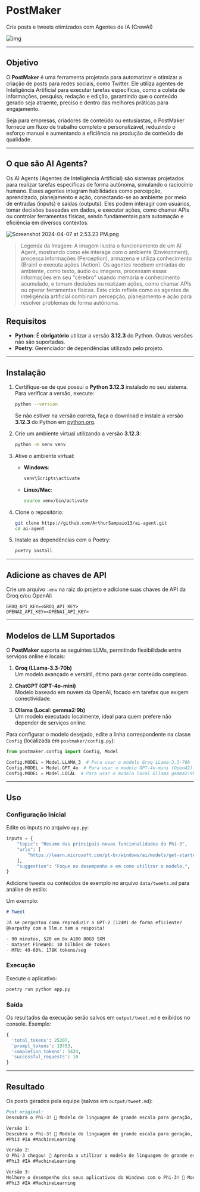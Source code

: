# PostMaker

Crie posts e tweets otimizados com Agentes de IA (CrewAI)

![img](/imgs/image.png)

---

## Objetivo

O **PostMaker** é uma ferramenta projetada para automatizar e otimizar a criação de posts para redes sociais, como Twitter. Ele utiliza agentes de Inteligência Artificial para executar tarefas específicas, como a coleta de informações, pesquisa, redação e edição, garantindo que o conteúdo gerado seja atraente, preciso e dentro das melhores práticas para engajamento.

Seja para empresas, criadores de conteúdo ou entusiastas, o PostMaker fornece um fluxo de trabalho completo e personalizável, reduzindo o esforço manual e aumentando a eficiência na produção de conteúdo de qualidade.

---

## O que são AI Agents?

Os AI Agents (Agentes de Inteligência Artificial) são sistemas projetados para realizar tarefas específicas de forma autônoma, simulando o raciocínio humano. Esses agentes integram habilidades como percepção, aprendizado, planejamento e ação, conectando-se ao ambiente por meio de entradas (inputs) e saídas (outputs). Eles podem interagir com usuários, tomar decisões baseadas em dados, e executar ações, como chamar APIs ou controlar ferramentas físicas, sendo fundamentais para automação e eficiência em diversos contextos.


![Screenshot 2024-04-07 at 2.53.23 PM.png](/imgs/agent.png)
> Legenda da Imagem:
> A imagem ilustra o funcionamento de um AI Agent, mostrando como ele interage com o ambiente (Environment), processa informações (Perception), armazena e utiliza conhecimento (Brain) e executa ações (Action). Os agentes recebem entradas do ambiente, como texto, áudio ou imagens, processam essas informações em seu "cérebro" usando memória e conhecimento acumulado, e tomam decisões ou realizam ações, como chamar APIs ou operar ferramentas físicas. Este ciclo reflete como os agentes de inteligência artificial combinam percepção, planejamento e ação para resolver problemas de forma autônoma.

## Requisitos

- **Python**: É **obrigatório** utilizar a versão **3.12.3** do Python. Outras versões não são suportadas.
- **Poetry**: Gerenciador de dependências utilizado pelo projeto.

---

## Instalação

1. Certifique-se de que possui o **Python 3.12.3** instalado no seu sistema. Para verificar a versão, execute:

   ```sh
   python --version
   ```

   Se não estiver na versão correta, faça o download e instale a versão **3.12.3** do Python em [python.org](https://www.python.org/downloads/release/python-3123/).

2. Crie um ambiente virtual utilizando a versão **3.12.3**:

   ```sh
   python -m venv venv
   ```

3. Ative o ambiente virtual:

   - **Windows**:
     ```sh
     venv\Scripts\activate
     ```
   - **Linux/Mac**:
     ```sh
     source venv/bin/activate
     ```

4. Clone o repositório:

   ```sh
   git clone https://github.com/ArthurSampaio13/ai-agent.git
   cd ai-agent
   ```

5. Instale as dependências com o Poetry:

   ```sh
   poetry install
   ```

---

## Adicione as chaves de API

Crie um arquivo `.env` na raiz do projeto e adicione suas chaves de API da Groq e/ou OpenAI:

```env
GROQ_API_KEY=<GROQ_API_KEY>
OPENAI_API_KEY=<OPENAI_API_KEY>
```

---

## Modelos de LLM Suportados

O **PostMaker** suporta as seguintes LLMs, permitindo flexibilidade entre serviços online e locais:

1. **Groq (LLama-3.3-70b)**  
   Um modelo avançado e versátil, ótimo para gerar conteúdo complexo.

2. **ChatGPT (GPT-4o-mini)**  
   Modelo baseado em nuvem da OpenAI, focado em tarefas que exigem conectividade.

3. **Ollama (Local: gemma2:9b)**  
   Um modelo executado localmente, ideal para quem prefere não depender de serviços online.

Para configurar o modelo desejado, edite a linha correspondente na classe `Config` (localizada em `postmaker/config.py`):

```py
from postmaker.config import Config, Model

Config.MODEL = Model.LLAMA_3  # Para usar o modelo Groq LLama-3.3-70b
Config.MODEL = Model.GPT_4o  # Para usar o modelo GPT-4o-mini (OpenAI)
Config.MODEL = Model.LOCAL  # Para usar o modelo local Ollama gemma2:9b
```

---

## Uso

### Configuração Inicial

Edite os inputs no arquivo `app.py`:

```py
inputs = {
    "topic": "Resumo das principais novas funcionalidades do Phi-3",
    "urls": [
        "https://learn.microsoft.com/pt-br/windows/ai/models/get-started-models-genai",
    ],
    "suggestion": "Foque no desempenho e em como utilizar o modelo.",
}
```

Adicione tweets ou conteúdos de exemplo no arquivo `data/tweets.md` para análise de estilo:

Um exemplo:
```md
# Tweet

Já se perguntou como reproduzir o GPT-2 (124M) de forma eficiente?  
@karpathy com o llm.c tem a resposta!  

- 90 minutos, $20 em 8x A100 80GB SXM  
- Dataset FineWeb: 10 bilhões de tokens  
- MFU: 49-60%, 178K tokens/seg  
```

### Execução

Execute o aplicativo:

```sh
poetry run python app.py
```

### Saída

Os resultados da execução serão salvos em `output/tweet.md` e exibidos no console. Exemplo:

```py
{
  'total_tokens': 25207, 
  'prompt_tokens': 19783, 
  'completion_tokens': 5424, 
  'successful_requests': 10
}
```

---

## Resultado

Os posts gerados pela equipe (salvos em `output/tweet.md`):

```md
Post original:  
Descubra o Phi-3! 🚀 Modelo de linguagem de grande escala para geração, transformação e tradução de texto. 🤖 Aprenda mais sobre suas funcionalidades e como integrá-lo em aplicativos do Windows. #Phi3 #IA #MachineLearning  

Versão 1:  
Descubra o Phi-3! 🚀 Modelo de linguagem de grande escala para geração, transformação e tradução de texto. 🤖 Aprenda mais sobre suas funcionalidades e como integrá-lo em aplicativos do Windows para melhorar o desempenho.  
#Phi3 #IA #MachineLearning  

Versão 2:  
O Phi-3 chegou! 🚀 Aprenda a utilizar o modelo de linguagem de grande escala para gerar texto, responder a perguntas e realizar outras tarefas de processamento de linguagem natural em aplicativos do Windows. 🤖  
#Phi3 #IA #MachineLearning  

Versão 3:  
Melhore o desempenho dos seus aplicativos do Windows com o Phi-3! 🚀 Modelo de linguagem de grande escala para geração, transformação e tradução de texto. 🤖 Aprenda mais sobre como integrá-lo e aproveitar suas funcionalidades.  
#Phi3 #IA #MachineLearning  
```
